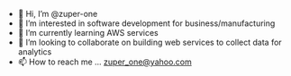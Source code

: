 - 👋 Hi, I’m @zuper-one
- 👀 I’m interested in software development for business/manufacturing
- 🌱 I’m currently learning AWS services
- 💞️ I’m looking to collaborate on building web services to collect data for analytics
- 📫 How to reach me ... zuper_one@yahoo.com

<!---
zuper-one/zuper-one is a ✨ special ✨ repository because its `README.md` (this file) appears on your GitHub profile.
You can click the Preview link to take a look at your changes.
--->
